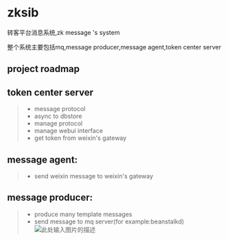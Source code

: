 # zksib
转客平台消息系统,zk message 's system

整个系统主要包括mq,message producer,message agent,token center server

project roadmap
---------------

token center server
----------------------

>  - message protocol    
>  - async to dbstore    
>  - manage protocol     
>  - manage webui interface    
>  - get token from weixin's gateway


message agent:
----------------

>  - send weixin message to weixin's gateway

message producer:
--------------------
>  - produce many template messages
>  - send message to mq server(for example:beanstalkd)![此处输入图片的描述][1]


  [1]: http://hd.chenxf.org/static/images/fzs.png
